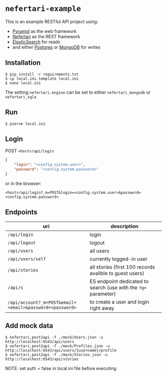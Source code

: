 # `nefertari-example`
This is an example RESTful API project using:
- [Pyramid](https://github.com/Pylons/pyramid) as the web framework
- [Nefertari](https://github.com/brandicted/nefertari) as the REST framework
- [ElasticSearch](https://www.elastic.co/downloads/elasticsearch) for reads
- and either [Postgres](http://www.postgresql.org/download/) or [MongoDB](http://www.mongodb.org/downloads) for writes

## Installation
```
$ pip install -r requirements.txt
$ cp local.ini.template local.ini
$ nano local.ini
```
The setting `nefertari.engine` can be set to either `nefertari_mongodb` or `nefertari_sqla`

## Run
```
$ pserve local.ini
```

## Login
POST `<host>/api/login`
```json
{
    "login": "<config.system.user>",
    "password": "<config.system.password>"
}
```

or in the browser:
```
<host>/api/login?_m=POST&login=<config.system.user>&password=<config.system.password>
```

## Endpoints
| uri | description |
|-----|-------------|
| `/api/login` | login |
| `/api/logout` | logout |
| `/api/users` | all users |
| `/api/users/self` | currently logged-in user |
| `/api/stories` | all stories (first 100 records availble to guest users) |
| `/api/s` | ES endpoint dedicated to search (use with the `?q=` parameter) |
| `/api/account?_m=POST&email=<email>&password=<password>` | to create a user and login right away |

## Add mock data
```
$ nefertari.post2api -f ./mock/Users.json -u http://localhost:6543/api/users
$ nefertari.post2api -f ./mock/Profiles.json -u http://localhost:6543/api/users/{username}/profile
$ nefertari.post2api -f ./mock/Stories.json -u http://localhost:6543/api/stories
```
NOTE: set auth = false in local.ini file before executing
